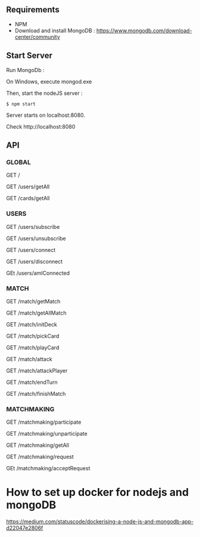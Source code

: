 ## Requirements

- NPM
- Download and install MongoDB : https://www.mongodb.com/download-center/community

## Start Server

Run MongoDb :

On Windows, execute mongod.exe

Then, start the nodeJS server :

```
$ npm start
```

Server starts on localhost:8080.

Check http://localhost:8080

## API

### GLOBAL

GET /

GET /users/getAll

GET /cards/getAll

### USERS

GET /users/subscribe

GET /users/unsubscribe

GET /users/connect

GET /users/disconnect

GEt /users/amIConnected

### MATCH

GET /match/getMatch

GET /match/getAllMatch

GET /match/initDeck

GET /match/pickCard

GET /match/playCard

GET /match/attack

GET /match/attackPlayer

GET /match/endTurn

GET /match/finishMatch

### MATCHMAKING

GET /matchmaking/participate

GET /matchmaking/unparticipate

GET /matchmaking/getAll

GET /matchmaking/request

GEt /matchmaking/acceptRequest

# How to set up docker for nodejs and mongoDB

https://medium.com/statuscode/dockerising-a-node-js-and-mongodb-app-d22047e2806f
